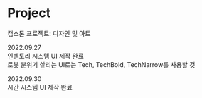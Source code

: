 # Project
캡스톤 프로젝트: 디자인 및 아트

2022.09.27
<br>인벤토리 시스템 UI 제작 완료
<br>로봇 분위기 살리는 UI로는 Tech, TechBold, TechNarrow를 사용할 것

2022.09.30
<br>시간 시스템 UI 제작 완료

